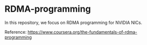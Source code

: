 # RDMA-programming

In this repository, we focus on RDMA programming for NVIDIA NICs.

Reference: https://www.coursera.org/the-fundamentals-of-rdma-programming
